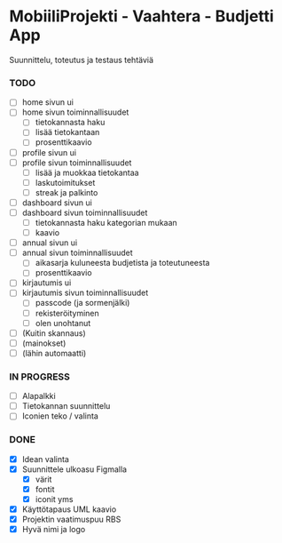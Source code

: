 # MobiiliProjekti - Vaahtera - Budjetti App
Suunnittelu, toteutus ja testaus tehtäviä  

### TODO 
* [ ] home sivun ui  
* [ ] home sivun toiminnallisuudet  
   * [ ] tietokannasta haku  
   * [ ] lisää tietokantaan  
   * [ ] prosenttikaavio  
* [ ] profile sivun ui  
* [ ] profile sivun toiminnallisuudet  
   * [ ] lisää ja muokkaa tietokantaa  
   * [ ] laskutoimitukset  
   * [ ] streak ja palkinto  
* [ ] dashboard sivun ui  
* [ ] dashboard sivun toiminnallisuudet  
   * [ ] tietokannasta haku kategorian mukaan  
   * [ ] kaavio  
* [ ] annual sivun ui  
* [ ] annual sivun toiminnallisuudet  
   * [ ] aikasarja kuluneesta budjetista ja toteutuneesta  
   * [ ] prosenttikaavio  
* [ ] kirjautumis ui  
* [ ] kirjautumis sivun toiminnallisuudet  
   * [ ] passcode (ja sormenjälki)  
   * [ ] rekisteröityminen  
   * [ ] olen unohtanut  
* [ ] (Kuitin skannaus)  
* [ ] (mainokset)  
* [ ] (lähin automaatti)  

### IN PROGRESS
* [ ] Alapalkki  
* [ ] Tietokannan suunnittelu  
* [ ] Iconien teko / valinta  

### DONE
* [x] Idean valinta  
* [x] Suunnittele ulkoasu Figmalla  
    * [x] värit  
    * [x] fontit  
    * [x] iconit yms  
* [x] Käyttötapaus UML kaavio  
* [x] Projektin vaatimuspuu RBS  
* [x] Hyvä nimi ja logo  
